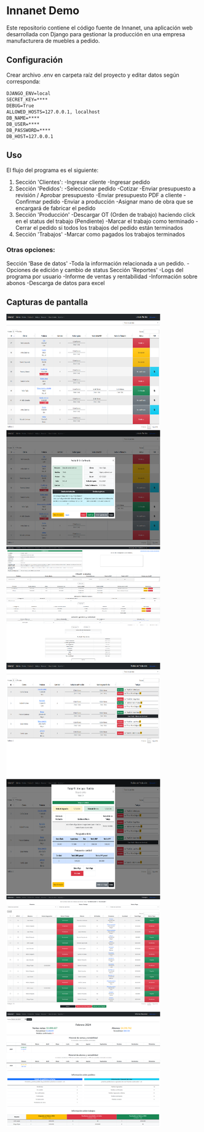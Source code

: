 # Innanet Demo

Este repositorio contiene el código fuente de Innanet, una aplicación web desarrollada con Django para gestionar la producción en una empresa manufacturera de muebles a pedido.

## Configuración

Crear archivo .env en carpeta raíz del proyecto y editar datos según corresponda:

```plaintext
DJANGO_ENV=local
SECRET_KEY=****
DEBUG=True
ALLOWED_HOSTS=127.0.0.1, localhost
DB_NAME=****
DB_USER=****
DB_PASSWORD=****
DB_HOST=127.0.0.1
```

## Uso

El flujo del programa es el siguiente:
1. Sección 'Clientes':
   -Ingresar cliente
   -Ingresar pedido
2. Sección 'Pedidos':
   -Seleccionar pedido
   -Cotizar
   -Enviar presupuesto a revisión / Aprobar presupuesto
   -Enviar presupuesto PDF a cliente
   -Confirmar pedido
   -Enviar a producción
   -Asignar mano de obra que se encargará de fabricar el pedido
4. Sección 'Producción'
   -Descargar OT (Orden de trabajo) haciendo click en el status del trabajo (Pendiente)
   -Marcar el trabajo como terminado
   -Cerrar el pedido si todos los trabajos del pedido están terminados
5. Sección 'Trabajos'
   -Marcar como pagados los trabajos terminados

### Otras opciones:
Sección 'Base de datos'
   -Toda la información relacionada a un pedido.
   -Opciones de edición y cambio de status
Sección 'Reportes'
    -Logs del programa por usuario
    -Informe de ventas y rentabilidad
    -Información sobre abonos
    -Descarga de datos para excel


## Capturas de pantalla
<img src="https://github.com/fgrob/innanet-demo/blob/main/Screenshots/Home.png?raw=true" width="400" height="300"></img>
<img src="https://github.com/fgrob/innanet-demo/blob/main/Screenshots/Home-modal.png?raw=true" width="400" height="300"></img>
<img src="https://github.com/fgrob/innanet-demo/blob/main/Screenshots/Presupuesto.png?raw=true" width="400" height="300"></img>
<img src="https://github.com/fgrob/innanet-demo/blob/main/Screenshots/Produccion.png?raw=true" width="400" height="300"></img>
<img src="https://github.com/fgrob/innanet-demo/blob/main/Screenshots/Produccion-modal.png?raw=true" width="400" height="300"></img>
<img src="https://github.com/fgrob/innanet-demo/blob/main/Screenshots/Trabajos.png?raw=true" width="400" height="300"></img>
<img src="https://github.com/fgrob/innanet-demo/blob/main/Screenshots/Informe%20Resumen.png?raw=true" width="400" height="300"></img>



